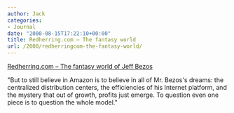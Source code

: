 ```yaml
---
author: Jack
categories:
- Journal
date: "2000-08-15T17:22:10+00:00"
title: Redherring.com – The fantasy world
url: /2000/redherringcom-the-fantasy-world/
---
```


[Redherring.com &#8211; The fantasy world of Jeff Bezos][1]

"But to still believe in Amazon is to believe in all of Mr. Bezos's dreams: the centralized distribution centers, the efficiencies of his Internet platform, and the mystery that out of growth, profits just emerge. To question even one piece is to question the whole model."

 [1]: http://www.herring.com/mag/issue83/mag-bezos-83.html
